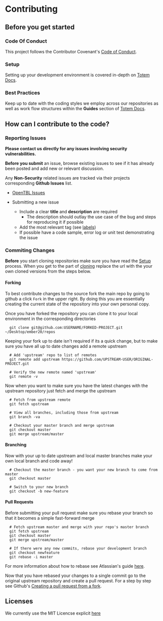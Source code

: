 # Contributing

## Before you get started

### Code Of Conduct
This project follows the Contributor Covenant's [Code of Conduct](http://contributor-covenant.org/version/1/4/). 

### Setup
Setting up your development environment is covered in-depth on [Totem Docs](http://totem-docs.herokuapp.com/1.0.0/setup/environment).

### Best Practices
Keep up to date with the coding styles we employ across our repositories as well as work flow structures within the **Guides** section of [Totem Docs](http://totem-docs.herokuapp.com/).

## How can I contribute to the code?

### Reporting Issues
**Please contact us directly for any issues involving security vulnerabilities.**

**Before you submit** an issue, browse existing issues to see if it has already been posted and add new or relevant discussion. 

Any **Non-Security** related issues are tracked via their projects corresponding **Github Issues** list.
- [OpenTBL Issues](https://github.com/sixthedge/opentbl-com/issues)

- Submitting a new issue
  - Include a clear **title** and **description** are required
    - The description should outlay the use case of the bug and steps for reproducing it if possible
  - Add the most relevant tag (see [labels](https://github.com/sixthedge/opentbl/labels))
  - If possible have a code sample, error log or unit test demonstrating the issue

### Commiting Changes
**Before** you start cloning repositories make sure you have read the [Setup](http://totem-docs.herokuapp.com/1.0.0/setup/environment) process. When you get to the part of [cloning](http://totem-docs.herokuapp.com/1.0.0/setup/environment#clone-repos) replace the url with the your own cloned versions from the steps below.

#### Forking
To best contribute changes to the source fork the main repo by going to github a click `Fork` in the upper right. By doing this you are essentially creating the current state of the repository into your own personal copy.

Once you have forked the repository you can clone it to your local environment in the corresponding directories

```
  git clone git@github.com:USERNAME/FORKED-PROJECT.git ~/Desktop/ember20/repos
```

Keeping your fork up to date isn't required if its a quick change, but to make sure you have all up to date changes add a remote upstream

```
  # Add 'upstream' repo to list of remotes
  git remote add upstream https://github.com/UPSTREAM-USER/ORIGINAL-PROJECT.git

  # Verify the new remote named 'upstream'
  git remote -v
```

Now when you want to make sure you have the latest changes with the upstream repository just fetch and merge the upstream

```
  # Fetch from upstream remote
  git fetch upstream

  # View all branches, including those from upstream
  git branch -va

  # Checkout your master branch and merge upstream
  git checkout master
  git merge upstream/master
```

#### Branching

Now with your up to date upstream and local master branches make your own local branch and code away!

```
  # Checkout the master branch - you want your new branch to come from master
  git checkout master

  # Switch to your new branch
  git checkout -b new-feature
```

#### Pull Requests
Before submitting your pull request make sure you rebase your branch so that it becomes a simple fast-forward merge

```
  # Fetch upstream master and merge with your repo's master branch
  git fetch upstream
  git checkout master
  git merge upstream/master

  # If there were any new commits, rebase your development branch
  git checkout newfeature
  git rebase -i master
```

For more information about how to rebase see Atlassian's guide [here](https://www.atlassian.com/git/tutorials/rewriting-history/git-rebase/).

Now that you have rebased your changes to a single commit go to the original upstream repository and create a pull request. For a step by step see Github's [Creating a pull request from a fork](https://help.github.com/articles/creating-a-pull-request-from-a-fork/).

## Licenses 
We currently use the MIT Licencse explicit [here](https://github.com/sixthedge/cellar/blob/master/LICENSE.md)
